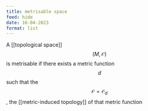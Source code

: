 ```yaml
---
title: metrisable space
feed: hide
date: 16-04-2023
format: list
---
```



A [[topological space]] $$(M, \mathcal O)$$ is metrisable if there exists a metric function $$d$$ such that the $$\mathcal O = \mathcal O_d$$, the [[metric-induced topology]] of that metric function 